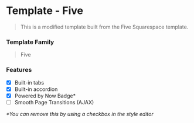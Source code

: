 Template - Five
=======
>This is a modified template built from the Five Squarespace template.

### Template Family
>Five

### Features
- [x] Built-in tabs
- [x] Built-in accordion
- [x] Powered by Now Badge\*
- [ ] Smooth Page Transitions (AJAX)

_\*You can remove this by using a checkbox in the style editor_

